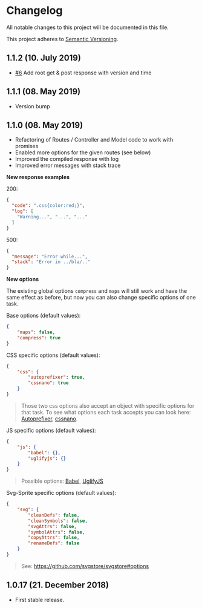 # Changelog

All notable changes to this project will be documented in this file.

This project adheres to [Semantic Versioning](http://semver.org/).

## 1.1.2 (10. July 2019)

+ [#6](https://github.com/unglue-workflow/server/issues/6) Add root get & post response with version and time

## 1.1.1 (08. May 2019)

+ Version bump

## 1.1.0 (08. May 2019)

+ Refactoring of Routes / Controller and Model code to work with promises
+ Enabled more options for the given routes (see below)
+ Improved the compiled response with log
+ Improved error messages with stack trace

**New response examples**

200:
```json
{
  "code": ".css{color:red;}",
  "log": [
    "Warning...", "...", "..."
  ]
}
```

500:
```json
{
  "message": "Error while...",
  "stack": "Error in ../bla/.."
}
```

**New options**

The existing global options `compress` and `maps` will still work and have the same effect as before, but now you can also change specific options of one task.

Base options (default values):
```json
{
    "maps": false,
    "compress": true
}
```

CSS specific options (default values):
```json
{
    "css": {
        "autoprefixer": true,
        "cssnano": true
    }
}
```

> Those two css options also accept an object with specific options for that task. To see what options each task accepts you can look here: [Autoprefixer](https://github.com/postcss/autoprefixer#options), [cssnano](https://cssnano.co/guides/optimisations).

JS specific options (default values):
```json
{
    "js": {
        "babel": {},
        "uglifyjs": {}
    }
}
```

> Possible options: [Babel](https://babeljs.io/docs/en/options), [UglifyJS](https://github.com/mishoo/UglifyJS2#api-reference)

Svg-Sprite specific options (default values):
```json
{
    "svg": {
        "cleanDefs": false,
        "cleanSymbols": false,
        "svgAttrs": false,
        "symbolAttrs": false,
        "copyAttrs": false,
        "renameDefs": false
    }
}
```

> See: https://github.com/svgstore/svgstore#options

## 1.0.17 (21. December 2018)

+ First stable release.
